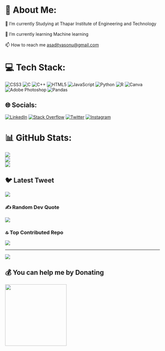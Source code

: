 <!-- ### Hi there 👋 -->

<!--
**AsAdityaSonu/AsAdityaSonu** is a ✨ _special_ ✨ repository because its `README.md` (this file) appears on your GitHub profile.

Here are some ideas to get you started:

- 🔭 I’m currently working on ...
- 🌱 I’m currently learning ...
- 👯 I’m looking to collaborate on ...
- 🤔 I’m looking for help with ...
- 💬 Ask me about ...
- 📫 How to reach me: ...
- 😄 Pronouns: ...
- ⚡ Fun fact: ...
-->
# 💫 About Me:
🔭 I’m currently Studying at Thapar Institute of Engineering and Technology<br><br>🌱 I’m currently learning Machine learning<br><br>📫 How to reach me asadityasonu@gmail.com

# 💻 Tech Stack:
![CSS3](https://img.shields.io/badge/css3-%231572B6.svg?style=flat&logo=css3&logoColor=white) ![C](https://img.shields.io/badge/c-%2300599C.svg?style=flat&logo=c&logoColor=white) ![C++](https://img.shields.io/badge/c++-%2300599C.svg?style=flat&logo=c%2B%2B&logoColor=white) ![HTML5](https://img.shields.io/badge/html5-%23E34F26.svg?style=flat&logo=html5&logoColor=white) ![JavaScript](https://img.shields.io/badge/javascript-%23323330.svg?style=flat&logo=javascript&logoColor=%23F7DF1E) ![Python](https://img.shields.io/badge/python-3670A0?style=flat&logo=python&logoColor=ffdd54) ![R](https://img.shields.io/badge/r-%23276DC3.svg?style=flat&logo=r&logoColor=white) ![Canva](https://img.shields.io/badge/Canva-%2300C4CC.svg?style=flat&logo=Canva&logoColor=white) ![Adobe Photoshop](https://img.shields.io/badge/adobephotoshop-%2331A8FF.svg?style=flat&logo=adobephotoshop&logoColor=white) ![Pandas](https://img.shields.io/badge/pandas-%23150458.svg?style=flat&logo=pandas&logoColor=white)

## 🌐 Socials:
[![LinkedIn](https://img.shields.io/badge/LinkedIn-%230077B5.svg?logo=linkedin&logoColor=white)](https://linkedin.com/in/asadityasonu) [![Stack Overflow](https://img.shields.io/badge/-Stackoverflow-FE7A16?logo=stack-overflow&logoColor=white)](https://stackoverflow.com/users/asadityasonu) [![Twitter](https://img.shields.io/badge/Twitter-%231DA1F2.svg?logo=Twitter&logoColor=white)](https://twitter.com/asadityasonu) [![Instagram](https://img.shields.io/badge/Instagram-%23E4405F.svg?logo=Instagram&logoColor=white)](https://instagram.com/asadityasonu)

# 📊 GitHub Stats:
![](https://github-readme-stats.vercel.app/api?username=AsAdityaSonu&theme=dark&hide_border=true&include_all_commits=true&count_private=true)<br/>
![](https://github-readme-streak-stats.herokuapp.com/?user=AsAdityaSonu&theme=dark&hide_border=true)<br/>
![](https://github-readme-stats.vercel.app/api/top-langs/?username=AsAdityaSonu&theme=dark&hide_border=true&include_all_commits=true&count_private=true&layout=compact)

## 🐦 Latest Tweet
[![](https://gtce.itsvg.in/api?username=asadityasonu)](https://github.com/VishwaGauravIn/github-twitter-card-embed)

### ✍️ Random Dev Quote
![](https://quotes-github-readme.vercel.app/api?type=horizontal&theme=radical)

### 🔝 Top Contributed Repo
![](https://github-contributor-stats.vercel.app/api?username=AsAdityaSonu&limit=5&theme=algolia&combine_all_yearly_contributions=true)

---
[![](https://visitcount.itsvg.in/api?id=AsAdityaSonu&icon=2&color=0)](https://visitcount.itsvg.in)

## 💰 You can help me by Donating
<a href="https://www.buymeacoffee.com/basavrajC"><img src="https://cdn.buymeacoffee.com/buttons/v2/default-yellow.png" width="200" /></a>
